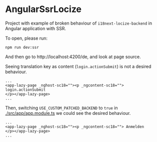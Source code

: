 # AngularSsrLocize

Project with example of broken behaviour of `i18next-locize-backend` in Angular application with SSR.

To open, please run:

```
npm run dev:ssr
```

And then go to http://localhost:4200/de, and look at page source.

Seeing translation key as content (`login.actionSubmit`) is not a desired behaviour.

```
...
<app-lazy-page _nghost-sc18=""><p _ngcontent-sc18=""> login.actionSubmit
</p></app-lazy-page>
...
```

Then, switching `USE_CUSTOM_PATCHED_BACKEND` to `true` in [./src/app/app.module.ts](./src/app/app.module.ts) we could see the desired behaviour.

```
...
<app-lazy-page _nghost-sc18=""><p _ngcontent-sc18=""> Anmelden
</p></app-lazy-page>
...
```
